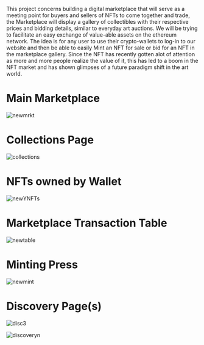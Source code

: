 This project concerns building a digital marketplace that will serve as a meeting point for buyers and sellers of NFTs to come together and trade, the Marketplace will display a gallery of collectibles with their respective prices
and bidding details, similar to everyday art auctions. We will be trying to facilitate an easy exchange of value-able assets on the ethereum network. The idea is for any user to use their crypto-wallets to log-in to our website
and then be able to easily Mint an NFT for sale or bid for an NFT in the marketplace gallery. Since the NFT has recently gotten alot of attention as more and more people realize the value of it, this has led to a boom in the
NFT market and has shown glimpses of a future paradigm shift in the art world.
# Main Marketplace
![newmrkt](https://github.com/infocrusader/NFT-Marketplace/assets/61936287/e94c30aa-505c-4afc-98d6-d2e28111b00b)

# Collections Page
![collections](https://github.com/infocrusader/NFT-Marketplace/assets/61936287/424ade9d-e545-4db0-a874-26d574a64339)

# NFTs owned by Wallet
![newYNFTs](https://github.com/infocrusader/NFT-Marketplace/assets/61936287/17caf567-c89b-4457-a7b1-6e8400599d33)

# Marketplace Transaction Table 
![newtable](https://github.com/infocrusader/NFT-Marketplace/assets/61936287/bc65d631-3b18-48da-ac9b-749fde708972)

# Minting Press
![newmint](https://github.com/infocrusader/NFT-Marketplace/assets/61936287/be35cf1b-734e-4939-8dd3-21a98591bf25)

# Discovery Page(s)
![disc3](https://github.com/infocrusader/NFT-Marketplace/assets/61936287/17f69ba9-f111-4ca2-bc8f-067467e6c4f5)

![discoveryn](https://github.com/infocrusader/NFT-Marketplace/assets/61936287/3080b237-1999-475a-a863-f8aefa4f9590)
